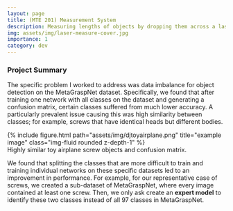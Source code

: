 ```yaml
---
layout: page
title: (MTE 201) Measurement System
description: Measuring lengths of objects by dropping them across a laser; built with Arduino.
img: assets/img/laser-measure-cover.jpg
importance: 1
category: dev
---
```

### Project Summary

The specific problem I worked to address was data imbalance for object detection on the MetaGraspNet dataset. Specifically, we found that after training one network with all classes on the dataset and generating a confusion matrix, certain classes suffered from much lower accuracy. A particularly prevalent issue causing this was high similarity between classes; for example, screws that have identical heads but different bodies.

<div class="row">
    <div class="col-sm mt-3 mt-md-0">
        {% include figure.html path="assets/img/djtoyairplane.png" title="example image" class="img-fluid rounded z-depth-1" %}
    </div>
</div>
<div class="caption">
    Highly similar toy airplane screw objects and confusion matrix.
</div>

We found that splitting the classes that are more difficult to train and training individual networks on these specific datasets led to an improvement in performance. For example, for our representative case of screws, we created a sub-dataset of MetaGraspNet, where every image contained at least one screw. Then, we only ask create an **expert model** to identify these two classes instead of all 97 classes in MetaGraspNet.

